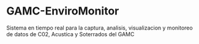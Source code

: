 # GAMC-EnviroMonitor
Sistema en tiempo real para la captura, analisis, visualizacion y monitoreo de datos de C02, Acustica y Soterrados del GAMC
